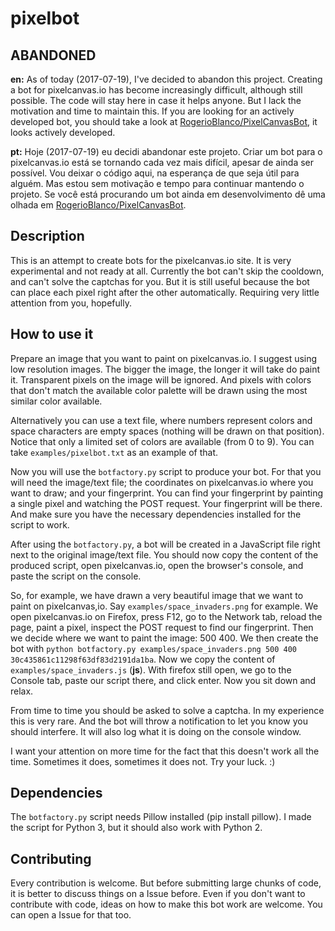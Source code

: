 pixelbot
========

## ABANDONED

**en:** As of today (2017-07-19), I've decided to abandon this project. Creating a bot for pixelcanvas.io has become increasingly difficult, although still possible. The code will stay here in case it helps anyone. But I lack the motivation and time to maintain this. If you are looking for an actively developed bot, you should take a look at [RogerioBlanco/PixelCanvasBot](https://github.com/RogerioBlanco/PixelCanvasBot), it looks actively developed.

**pt:** Hoje (2017-07-19) eu decidi abandonar este projeto. Criar um bot para o pixelcanvas.io está se tornando cada vez mais difícil, apesar de ainda ser possível. Vou deixar o código aqui, na esperança de que seja útil para alguém. Mas estou sem motivação e tempo para continuar mantendo o projeto. Se você está procurando um bot ainda em desenvolvimento dê uma olhada em [RogerioBlanco/PixelCanvasBot](https://github.com/RogerioBlanco/PixelCanvasBot).

## Description

This is an attempt to create bots for the pixelcanvas.io site. It is very experimental and not ready at all. Currently the bot can't skip the cooldown, and can't solve the captchas for you. But it is still useful because the bot can place each pixel right after the other automatically. Requiring very little attention from you, hopefully.

## How to use it

Prepare an image that you want to paint on pixelcanvas.io. I suggest using low resolution images. The bigger the image, the longer it will take do paint it. Transparent pixels on the image will be ignored. And pixels with colors that don't match the available color palette will be drawn using the most similar color available.

Alternatively you can use a text file, where numbers represent colors and space characters are empty spaces (nothing will be drawn on that position). Notice that only a limited set of colors are available (from 0 to 9). You can take `examples/pixelbot.txt` as an example of that.

Now you will use the `botfactory.py` script to produce your bot. For that you will need the image/text file; the coordinates on pixelcanvas.io where you want to draw; and your fingerprint. You can find your fingerprint by painting a single pixel and watching the POST request. Your fingerprint will be there. And make sure you have the necessary dependencies installed for the script to work.

After using the `botfactory.py`, a bot will be created in a JavaScript file right next to the original image/text file. You should now copy the content of the produced script, open pixelcanvas.io, open the browser's console, and paste the script on the console.

So, for example, we have drawn a very beautiful image that we want to paint on pixelcanvas,io. Say `examples/space_invaders.png` for example. We open pixelcanvas.io on Firefox, press F12, go to the Network tab, reload the page, paint a pixel, inspect the POST request to find our fingerprint. Then we decide where we want to paint the image: 500 400. We then create the bot with `python botfactory.py examples/space_invaders.png 500 400 30c435861c11298f63df83d2191da1ba`. Now we copy the content of `examples/space_invaders.js` (**js**). With firefox still open, we go to the Console tab, paste our script there, and click enter. Now you sit down and relax.

From time to time you should be asked to solve a captcha. In my experience this is very rare. And the bot will throw a notification to let you know you should interfere. It will also log what it is doing on the console window.

I want your attention on more time for the fact that this doesn't work all the time. Sometimes it does, sometimes it does not. Try your luck. :)

## Dependencies

The `botfactory.py` script needs Pillow installed (pip install pillow). I made the script for Python 3, but it should also work with Python 2.

## Contributing

Every contribution is welcome. But before submitting large chunks of code, it is better to discuss things on a Issue before. Even if you don't want to contribute with code, ideas on how to make this bot work are welcome. You can open a Issue for that too.

